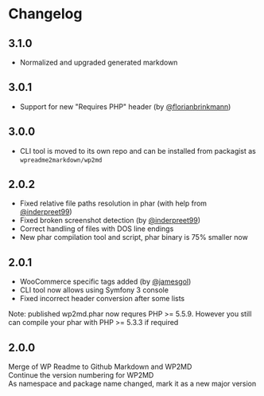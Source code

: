 # Changelog

## 3.1.0

* Normalized and upgraded generated markdown

## 3.0.1

* Support for new "Requires PHP" header
  (by [@florianbrinkmann])

## 3.0.0

* CLI tool is moved to its own repo and can be installed from packagist as `wpreadme2markdown/wp2md`

## 2.0.2

* Fixed relative file paths resolution in phar
  (with help from [@inderpreet99])
* Fixed broken screenshot detection
  (by [@inderpreet99])
* Correct handling of files with DOS line endings
* New phar compilation tool and script, phar binary is 75% smaller now

## 2.0.1

* WooCommerce specific tags added
  (by [@jamesgol])
* CLI tool now allows using Symfony 3 console
* Fixed incorrect header conversion after some lists

Note: published wp2md.phar now requres PHP >= 5.5.9. However you still can compile your phar with PHP >= 5.3.3 if required

## 2.0.0

Merge of WP Readme to Github Markdown and WP2MD \
Continue the version numbering for WP2MD \
As namespace and package name changed, mark it as a new major version

[@florianbrinkmann]: https://github.com/florianbrinkmann
[@inderpreet99]: https://github.com/inderpreet99
[@jamesgol]: https://github.com/jamesgol
